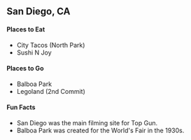 ## San Diego, CA

#### Places to Eat
- City Tacos (North Park)
- Sushi N Joy

#### Places to Go
- Balboa Park
- Legoland (2nd Commit)

#### Fun Facts
- San Diego was the main filming site for Top Gun. 
- Balboa Park was created for the World's Fair in the 1930s.
